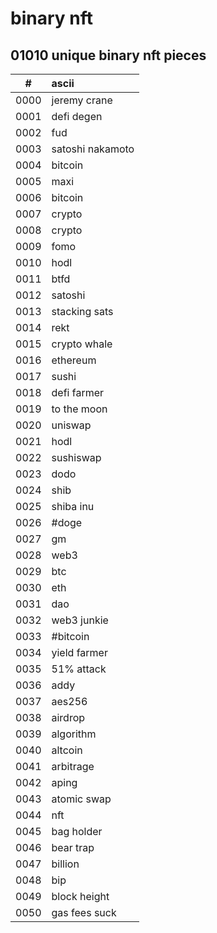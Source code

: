 # binary nft

## 01010 unique binary nft pieces 


| #      | ascii |
| :---:        |    :----   |
| 0000 | jeremy crane |
| 0001 | defi degen |
| 0002 | fud |
| 0003 | satoshi nakamoto |
| 0004 | bitcoin |
| 0005 | maxi | 
| 0006 | bitcoin | 
| 0007 | crypto | 
| 0008 | crypto |
| 0009 | fomo |
| 0010 | hodl |
| 0011 | btfd |
| 0012 | satoshi |
| 0013 | stacking sats |
| 0014 | rekt |
| 0015 | crypto whale |
| 0016 | ethereum |
| 0017 | sushi |
| 0018 | defi farmer |
| 0019 | to the moon |
| 0020 | uniswap |
| 0021 | hodl |
| 0022 | sushiswap |
| 0023 | dodo |
| 0024 | shib |
| 0025 | shiba inu |
| 0026 | #doge |
| 0027 | gm |
| 0028 | web3 |
| 0029 | btc |
| 0030 | eth |
| 0031 | dao | 
| 0032 | web3 junkie |
| 0033 | #bitcoin |
| 0034 | yield farmer |
| 0035 | 51% attack |
| 0036 | addy |
| 0037 | aes256 |
| 0038 | airdrop |
| 0039 | algorithm |
| 0040 | altcoin |
| 0041 | arbitrage |
| 0042 | aping |
| 0043 | atomic swap |
| 0044 | nft |
| 0045 | bag holder |
| 0046 | bear trap |
| 0047 | billion |
| 0048 | bip |
| 0049 | block height |
| 0050 | gas fees suck |
